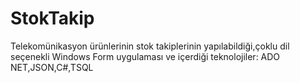 # StokTakip
Telekomünikasyon ürünlerinin stok takiplerinin yapılabildiği,çoklu dil seçenekli Windows Form uygulaması ve içerdiği teknolojiler: ADO NET,JSON,C#,TSQL
